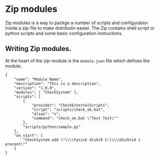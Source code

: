 # Zip modules

Zip modules is a way to packge a number of scripts and configuration inside a zip-file to make distributin easier.
The Zip contains shell script or python scripts and some basic configuration instructions.


## Writing Zip modules.

At the heart of the zip-module is the `module.json` file which defines the module.

```
{
	"name": "Module Name",
	"description": "This is a description",
	"version": "1.0.0",
	"modules": [ "CheckSystem" ],
	"scripts": [
		{
			"provider": "CheckExternalScripts",
			"script": "scripts/check_ok.bat",
			"alias": "x",
			"command": "check_ok.bat \"Test Test\""
		},
		"scripts/python/sample.py"
	],
	"on_start": [
		"CheckSystem.add \"\\\\Fysisk disk(0 C:)\\\\Disktid i procent\""
	]
}
```
